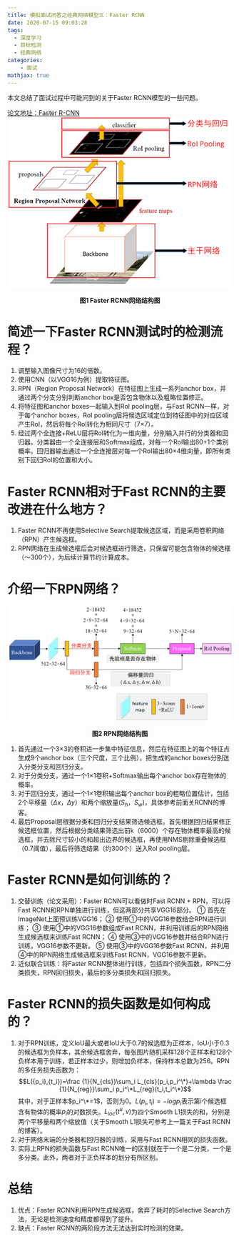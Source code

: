 ```yaml
---
title: 模拟面试问答之经典网络模型三：Faster RCNN
date: 2020-07-15 09:03:28
tags:
  - 深度学习
  - 目标检测
  - 经典网络
categories:
    - 面试
mathjax: true
---
```


本文总结了面试过程中可能问到的关于Faster RCNN模型的一些问题。

[论文地址：Faster R-CNN](https://arxiv.org/abs/1506.01497)
![1](./FasterRCNN.assets/1.png)

<center><b>图1 Faster RCNN网络结构图</b></center>

<!--more-->

# 简述一下Faster RCNN测试时的检测流程？
1. 调整输入图像尺寸为16的倍数。
2. 使用CNN（以VGG16为例）提取特征图。
3. RPN（Region Proposal Network）在特征图上生成一系列anchor box，并通过两个分支分别判断anchor box是否包含物体以及粗略位置修正。
4. 将特征图和anchor boxes一起输入到RoI pooling层，与Fast RCNN一样，对于每个anchor boxes，RoI pooling层将候选区域定位到特征图中的对应区域产生RoI，然后将每个RoI转化为相同尺寸（7×7）。
6. 经过两个全连接+ReLU层将RoI转化为一维向量，分别输入并行的分类器和回归器。分类器由一个全连接层和Softmax组成，对每一个RoI输出80+1个类别概率。回归器输出通过一个全连接层对每一个RoI输出80×4维向量，即所有类别下回归RoI的位置和大小。

# Faster RCNN相对于Fast RCNN的主要改进在什么地方？
1. Faster RCNN不再使用Selective Search提取候选区域，而是采用卷积网络（RPN）产生候选框。
2. RPN网络在生成候选框后会对候选框进行筛选，只保留可能包含物体的候选框（～300个），为后续计算节约计算成本。

# 介绍一下RPN网络？
![3](./FasterRCNN.assets/3.png)
<center><b>图2 RPN网络结构图</b></center>

1. 首先通过一个3×3的卷积进一步集中特征信息，然后在特征图上的每个特征点生成9个anchor box（三个尺度，三个比例），把生成的anchor boxes分别送入分类分支和回归分支。
2. 对于分类分支，通过一个1×1卷积+Softmax输出每个anchor box存在物体的概率。
3. 对于回归分支，通过一个1×1卷积输出每个anchor box的粗略位置估计，包括2个平移量（$\Delta x$，$\Delta y$）和两个缩放量($S_h$，$S_w$)，具体参考前面关RCNN的博客。
4. 最后Proposal层根据分类和回归分支结果筛选候选框。首先根据回归结果修正候选框位置，然后根据分类结果筛选出前k（6000）个存在物体概率最高的候选框，并去除尺寸较小的和超出边界的候选框，再使用NMS剔除重叠候选框（0.7阈值），最后将筛选结果（约300个）送入RoI pooling层。

# Faster RCNN是如何训练的？
1. 交替训练（论文采用）：Faster RCNN可以看做时Fast RCNN + RPN，可以将Fast RCNN和RPN单独进行训练，但这两部分共享VGG16部分。 
① 首先在ImageNet上面预训练VGG16； 
② 使用①中的VGG16参数结合RPN进行训练； 
③ 使用①中的VGG16参数组成Fast RCNN，并利用训练后的RPN网络生成候选框来训练Fast RCNN；
④ 使用③中的VGG16参数并结合RPN进行训练，VGG16参数不更新。 
⑤ 使用③中的VGG16参数Fast RCNN，并利用④中的RPN网络生成候选框来训练Fast RCNN，VGG16参数不更新。
2. 近似联合训练：将Faster RCNN整体进行训练，包括四个损失函数，RPN二分类损失，RPN回归损失，最后的多分类损失和回归损失。

# Faster RCNN的损失函数是如何构成的？
1. 对于RPN训练，定义IoU最大或者IoU大于0.7的候选框为正样本，IoU小于0.3的候选框为负样本，其余候选框舍弃，每张图片随机采样128个正样本和128个负样本用于训练，若正样本过少，则增加负样本，保持样本总数为256。RPN的多任务损失函数为：
$$L({p_i},{t_i})=\frac {1}{N_{cls}}\sum_i L_{cls}(p_i,p_i^\*)+\lambda \frac {1}{N_{reg}}\sum_i p_i^\*L_{reg}(t_i,t_i^\*)$$
其中，对于正样本$p_i^\*=1$，否则为0。$L({p_i},{t_i})=-logp_i$表示第i个候选框含有物体的概率$p_i$的对数损失。$L_{loc}(t^u,v)$为四个Smooth L1损失的和，分别是两个平移量和两个缩放值（关于Smooth L1损失可参考上一篇关于Fast RCNN的博客）。
2. 对于网络末端的分类器和回归器的训练，采用与Fast RCNN相同的损失函数。
3. 实际上RPN的损失函数与Fast RCNN唯一的区别就在于一个是二分类，一个是多分类。此外，两者对于正负样本的划分有所区别。

# 总结
1. 优点：Faster RCNN利用RPN生成候选框，舍弃了耗时的Selective Search方法，无论是检测速度和精度都得到了提升。
2. 缺点：Faster RCNN的两阶段方法无法达到实时检测的效果。